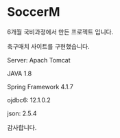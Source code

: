 # SoccerM
6개월 국비과정에서 만든 프로젝트 입니다.

축구매치 사이트를 구현했습니다.

Server: Apach Tomcat

JAVA 1.8

Spring Framework 4.1.7

ojdbc6: 12.1.0.2

json: 2.5.4



감사합니다.
